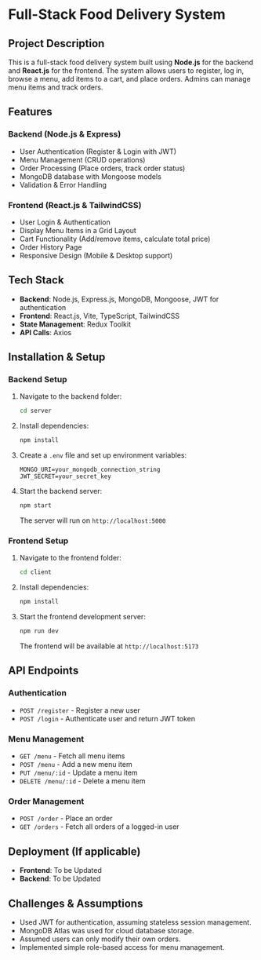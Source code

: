 # Full-Stack Food Delivery System

## Project Description
This is a full-stack food delivery system built using **Node.js** for the backend and **React.js** for the frontend. The system allows users to register, log in, browse a menu, add items to a cart, and place orders. Admins can manage menu items and track orders.

## Features
### Backend (Node.js & Express)
- User Authentication (Register & Login with JWT)
- Menu Management (CRUD operations)
- Order Processing (Place orders, track order status)
- MongoDB database with Mongoose models
- Validation & Error Handling

### Frontend (React.js & TailwindCSS)
- User Login & Authentication
- Display Menu Items in a Grid Layout
- Cart Functionality (Add/remove items, calculate total price)
- Order History Page
- Responsive Design (Mobile & Desktop support)

## Tech Stack
- **Backend**: Node.js, Express.js, MongoDB, Mongoose, JWT for authentication
- **Frontend**: React.js, Vite, TypeScript, TailwindCSS
- **State Management**: Redux Toolkit
- **API Calls**: Axios

## Installation & Setup

### Backend Setup
1. Navigate to the backend folder:
   ```bash
   cd server
   ```
2. Install dependencies:
   ```bash
   npm install
   ```
3. Create a `.env` file and set up environment variables:
   ```env
   MONGO_URI=your_mongodb_connection_string
   JWT_SECRET=your_secret_key
   ```
4. Start the backend server:
   ```bash
   npm start
   ```
   The server will run on `http://localhost:5000`

### Frontend Setup
1. Navigate to the frontend folder:
   ```bash
   cd client
   ```
2. Install dependencies:
   ```bash
   npm install
   ```
3. Start the frontend development server:
   ```bash
   npm run dev
   ```
   The frontend will be available at `http://localhost:5173`

## API Endpoints

### Authentication
- `POST /register` - Register a new user
- `POST /login` - Authenticate user and return JWT token

### Menu Management
- `GET /menu` - Fetch all menu items
- `POST /menu` - Add a new menu item
- `PUT /menu/:id` - Update a menu item
- `DELETE /menu/:id` - Delete a menu item

### Order Management
- `POST /order` - Place an order
- `GET /orders` - Fetch all orders of a logged-in user

## Deployment (If applicable)
- **Frontend**: To be Updated
- **Backend**: To be Updated

## Challenges & Assumptions
- Used JWT for authentication, assuming stateless session management.
- MongoDB Atlas was used for cloud database storage.
- Assumed users can only modify their own orders.
- Implemented simple role-based access for menu management.